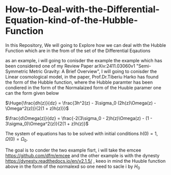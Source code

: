# How-to-Deal-with-the-Differential-Equation-kind-of-the-Hubble-Function

In this Repository, We will going to Explore how we can deal with the Hubble Function which are in the from of the set of the Differential Eqautions

as an example, i will going to conisder the example the example which has been considered one of my Review Paper arXiv:2411.03060v1 "Semi-Symmetric Metric Gravity: A Brief Overview", I will going to conisder the  Linear cosmological model, in the paper, Prof.Dr.Tiberiu Harko has found the form of the Hubble function, where the Hubble paramter has been condiered in the form of the Normalaized form of the Huuble paramer one can the form given below



$\Huge{\frac{dh(z)}{dz} = \frac{3h^2(z) - 3\sigma_0 (2h(z)\Omega(z) - \Omega^2(z))}{2(1 + z)h(z)}}$

$\frac{d\Omega(z)}{dz} = \frac{-2(3\sigma_0 - 2)h(z)\Omega(z) - (1 - 3\sigma_0)\Omega^2(z)}{2(1 + z)h(z)}$

The system of equations has to be solved with initial conditions $h(0) = 1$, $\Omega(0)=\Omega_0$.

The goal is to conder the two example fisrt, i will take the emcee https://github.com/dfm/emcee and the other example is with the dynesty https://dynesty.readthedocs.io/en/v2.1.5/ , keeo in mind the Huuble function above in the form of the normalexd so one need to sacle i by $H_0$
